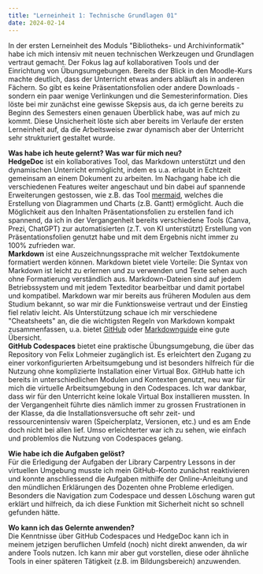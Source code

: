```yaml
---
title: "Lerneinheit 1: Technische Grundlagen 01"
date: 2024-02-14
---
```


In der ersten Lerneinheit des Moduls "Bibliotheks- und Archivinformatik" habe ich mich intensiv mit neuen technischen Werkzeugen und Grundlagen vertraut gemacht. Der Fokus lag auf kollaborativen Tools und der Einrichtung von Übungsumgebungen. Bereits der Blick in den Moodle-Kurs machte deutlich, dass der Unterricht etwas anders abläuft als in anderen Fächern. So gibt es keine Präsentationsfolien oder andere Downloads - sondern ein paar wenige Verlinkungen und die Semesterinformation. Dies löste bei mir zunächst eine gewisse Skepsis aus, da ich gerne bereits zu Beginn des Semesters einen genauen Überblick habe, was auf mich zu kommt. Diese Unsicherheit löste sich aber bereits im Verlaufe der ersten Lerneinheit auf, da die Arbeitsweise zwar dynamisch aber der Unterricht sehr strukturiert gestaltet wurde.

**Was habe ich heute gelernt? Was war für mich neu?**  
**HedgeDoc** ist ein kollaboratives Tool, das Markdown unterstützt und den dynamischen Unterricht ermöglicht, indem es u.a. erlaubt in Echtzeit gemeinsam an einem Dokument zu arbeiten. Im Nachgang habe ich die verschiedenen Features weiter angeschaut und bin dabei auf spannende Erweiterungen gestossen, wie z.B. das Tool [mermaid](https://mermaid.js.org/#/), welches die Erstellung von Diagrammen und Charts (z.B. Gantt) ermöglicht. Auch die Möglichkeit aus den Inhalten Präsentationsfolien zu erstellen fand ich spannend, da ich in der Vergangenheit bereits verschiedene Tools (Canva, Prezi, ChatGPT) zur automatisierten (z.T. von KI unterstützt) Erstellung von Präsentationsfolien genutzt habe und mit dem Ergebnis nicht immer zu 100% zufrieden war.  
**Markdown** ist eine Auszeichnungssprache mit welcher Textdokumente formatiert werden können. Markdown bietet viele Vorteile: Die Syntax von Markdown ist leicht zu erlernen und zu verwenden und Texte sehen auch ohne Formatierung verständlich aus. Markdown-Dateien sind auf jedem Betriebssystem und mit jedem Texteditor bearbeitbar und damit portabel und kompatibel. Markdown war mir bereits aus früheren Modulen aus dem Studium bekannt, so war mir die Funktionsweise vertraut und der Einstieg fiel relativ leicht. Als Unterstützung schaue ich mir verschiedene "Cheatsheets" an, die die wichtigsten Regeln von Markdown kompakt zusammenfassen, u.a. bietet [GitHub](https://docs.github.com/de/get-started/writing-on-github/getting-started-with-writing-and-formatting-on-github/basic-writing-and-formatting-syntax) oder [Markdownguide](https://www.markdownguide.org/cheat-sheet/) eine gute Übersicht.  
**GitHub Codespaces** bietet eine praktische Übungsumgebung, die über das Repository von Felix Lohmeier zugänglich ist. Es erleichtert den Zugang zu einer vorkonfigurierten Arbeitsumgebung und ist besonders hilfreich für die Nutzung ohne komplizierte Installation einer Virtual Box. GitHub hatte ich bereits in unterschiedlichen Modulen und Kontexten genutzt, neu war für mich die virtuelle Arbeitsumgebung in den Codespaces. Ich war dankbar, dass wir für den Unterricht keine lokale Virtual Box installieren mussten. In der Vergangenheit führte dies nämlich immer zu grossen Frustrationen in der Klasse, da die Installationsversuche oft sehr zeit- und ressourcenintensiv waren (Speicherplatz, Versionen, etc.) und es am Ende doch nicht bei allen lief. Umso erleichterter war ich zu sehen, wie einfach und problemlos die Nutzung von Codespaces gelang.

**Wie habe ich die Aufgaben gelöst?**  
Für die Erledigung der Aufgaben der Library Carpentry Lessons in der virtuellen Umgebung musste ich mein GitHub-Konto zunächst reaktivieren und konnte anschliessend die Aufgaben mithilfe der Online-Anleitung und den mündlichen Erklärungen des Dozenten ohne Probleme erledigen. Besonders die Navigation zum Codespace und dessen Löschung waren gut erklärt und hilfreich, da ich diese Funktion mit Sicherheit nicht so schnell gefunden hätte. 

**Wo kann ich das Gelernte anwenden?**  
Die Kenntnisse über GitHub Codespaces und HedgeDoc kann ich in meinem jetzigen beruflichen Umfeld (noch) nicht direkt anwenden, da wir andere Tools nutzen. Ich kann mir aber gut vorstellen, diese oder ähnliche Tools in einer späteren Tätigkeit (z.B. im Bildungsbereich) anzuwenden.
